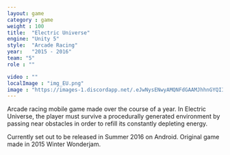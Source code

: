 ```yaml
---
layout: game
category : game
weight : 100
title:  "Electric Universe"
engine: "Unity 5"
style:  "Arcade Racing"
year:   "2015 - 2016"
team: "5"
role : ""

video : ""
localImage : "img_EU.png"
image : "https://images-1.discordapp.net/.eJwNysENwyAMQNFdGAAMJhhnGYQIIqmSgoCequ5epP9u_ys-_Ra7OOdsY1fquEaq_ZBj1h5LlqXWcufYriFTfVScM6bzye85FAF7SwjbyjI5UOwN4MLekdtQG6UNOEOogwYDBNaRZV6T9QGNZo_a-VDlqxXx-wMHGifZ.rNQVx-Uus80jS-ll8ZNG8FBYSkk.jpg"
---
```

Arcade racing mobile game made over the course of a year. In Electric Universe, the player must survive a procedurally generated environment by passing near obstacles in order to refill its constantly depleting energy.

Currently set out to be released in Summer 2016 on Android.
Original game made in 2015 Winter Wonderjam.